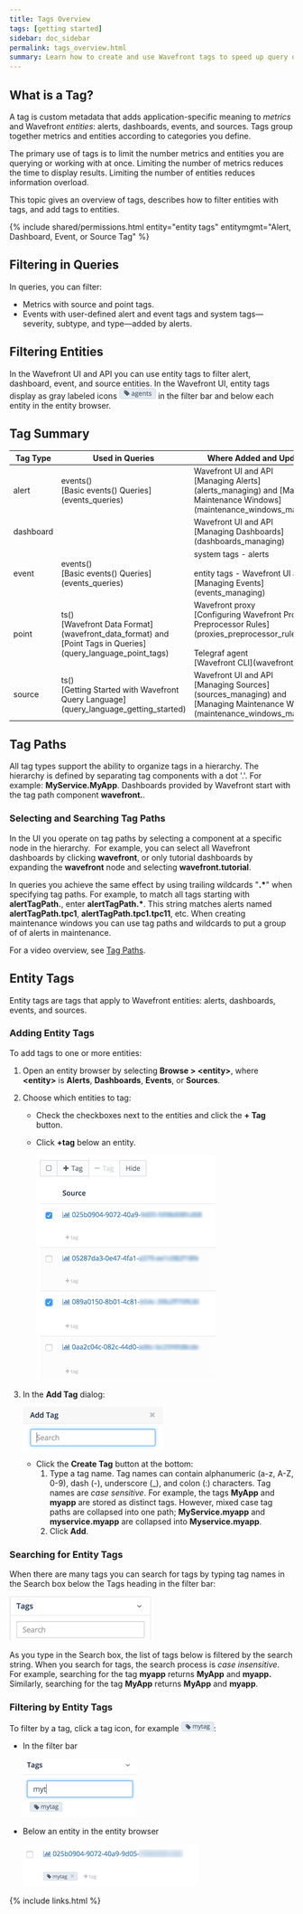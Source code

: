 ```yaml
---
title: Tags Overview
tags: [getting started]
sidebar: doc_sidebar
permalink: tags_overview.html
summary: Learn how to create and use Wavefront tags to speed up query display and work with Wavefront entities.
---
```

## What is a Tag?

A tag is custom metadata that adds application-specific meaning to *metrics* and Wavefront *entities*: alerts, dashboards, events, and sources. Tags group together metrics and entities according to categories you define.

The primary use of tags is to limit the number metrics and entities you are querying or working with at once. Limiting
the number of metrics reduces the time to display results. Limiting the number of entities reduces information overload.

This topic gives an overview of tags, describes how to filter entities with tags, and add tags to entities. 

{% include shared/permissions.html entity="entity tags" entitymgmt="Alert, Dashboard, Event, or Source Tag" %}

## Filtering in Queries

In queries, you can filter:

-   Metrics with source and point tags.
-   Events with user-defined alert and event tags and system tags&mdash;severity, subtype, and type&mdash;added by alerts.

## Filtering Entities

In the Wavefront UI and API you can use entity tags to filter alert, dashboard, event, and source entities. In the Wavefront UI, entity tags display as gray labeled icons ![tag](images/tag.png#inline) in the filter bar and below each entity in the entity browser.

## Tag Summary

<table>
<colgroup>
<col width="20%"/>
<col width="40%"/>
<col width="40%"/>
</colgroup>
<thead>
<tr>
<th>Tag Type</th>
<th>Used in Queries</th>
<th>Where Added and Updated</th>
</tr>
</thead>
<tbody>
<tr>
<td>alert</td>
<td markdown="span">events()<br />
[Basic events() Queries](events_queries)</td>
<td markdown="span">Wavefront UI and API<br />
[Managing Alerts](alerts_managing) and [Managing Maintenance Windows](maintenance_windows_managing)</td>
</tr>
<tr>
<td>dashboard</td>
<td></td>
<td markdown="span">Wavefront UI and API<br />[Managing Dashboards](dashboards_managing)</td>
</tr>
<tr>
<td>event</td>
<td markdown="span">events()<br />[Basic events() Queries](events_queries)</td>
<td markdown="span">system tags - alerts<br /><br />entity tags - Wavefront UI and API<br />[Managing Events](events_managing)</td>
</tr>
<tr>
<td>point</td>
<td markdown="span">ts()<br />[Wavefront Data Format](wavefront_data_format) and [Point Tags in Queries](query_language_point_tags)</td>
<td markdown="span">Wavefront proxy<br />[Configuring Wavefront Proxy Preprocessor Rules](proxies_preprocessor_rules)<br /><br />
Telegraf agent<br />
[Wavefront CLI](wavefront_cli)</td>
</tr>
<tr>
<td>source</td>
<td markdown="span">ts()<br />
[Getting Started with Wavefront Query Language](query_language_getting_started)</td>
<td markdown="span">Wavefront UI and API<br />[Managing Sources](sources_managing) and [Managing Maintenance Windows](maintenance_windows_managing)</td>
</tr>
</tbody>
</table>

## Tag Paths

All tag types support the ability to organize tags in a hierarchy. The hierarchy is defined by separating tag components with a dot '.'. For example: **MyService.MyApp**. Dashboards provided by Wavefront start with the tag path component **wavefront.**.


### Selecting and Searching Tag Paths

In the UI you operate on tag paths by selecting a component at a specific node in the hierarchy.  For example, you can select all Wavefront dashboards by clicking **wavefront**, or only tutorial dashboards by expanding the **wavefront** node and selecting **wavefront.tutorial**.

In queries you achieve the same effect by using trailing wildcards "**.\***" when specifying tag paths. For example, to match all tags starting with **alertTagPath.**, enter **alertTagPath.\***. This string matches alerts named **alertTagPath.tpc1**, **alertTagPath.tpc1.tpc11**, etc. When creating maintenance windows you can use tag paths and wildcards to put a group of of alerts in maintenance.

For a video overview, see [Tag Paths](https://wavefront-1.wistia.com/medias/ex41ab32mx).

<a name="entity_tags"></a>

## Entity Tags

Entity tags are tags that apply to Wavefront entities: alerts, dashboards, events, and sources.

### Adding Entity Tags

To add tags to one or more entities:

1.  Open an entity browser by selecting **Browse &gt; &lt;entity&gt;**, where **&lt;entity&gt;** is **Alerts**, **Dashboards**, **Events**, or **Sources**.
2.  Choose which entities to tag:
    -   Check the checkboxes next to the entities and click the **+ Tag** button.
    -   Click **+tag** below an entity.

        ![](images/source_tags.png)

3.  In the **Add Tag** dialog:

    ![](images/add_tag.png)

    -   Click the **Create Tag** button at the bottom:
        1.  Type a tag name. Tag names can contain alphanumeric (a-z, A-Z, 0-9), dash (-), underscore (\_), and colon (:) characters. Tag names are *case sensitive*. For example, the tags **MyApp** and **myapp** are stored as distinct tags. However, mixed case tag paths are collapsed into one path; **MyService.myapp** and **myservice.myapp** are collapsed into **Myservice.myapp**.
        2.  Click **Add**.

### Searching for Entity Tags

When there are many tags you can search for tags by typing tag names in the Search box below the Tags heading in the filter bar:

![](images/search_tags.png)

As you type in the Search box, the list of tags below is filtered by the search string. When you search for tags, the search process is *case insensitive*. For example, searching for the tag **myapp** returns **MyApp** and **myapp.** Similarly, searching for the tag **MyApp** returns **MyApp** and **myapp**.

### Filtering by Entity Tags

To filter by a tag, click a tag icon, for example ![mytag icon](images/mytag_icon.png#inline):

-   In the filter bar

    ![mytag2](images/mytag2.png)

-   Below an entity in the entity browser

    ![mytag](images/mytag.png)
    
{% include links.html %}